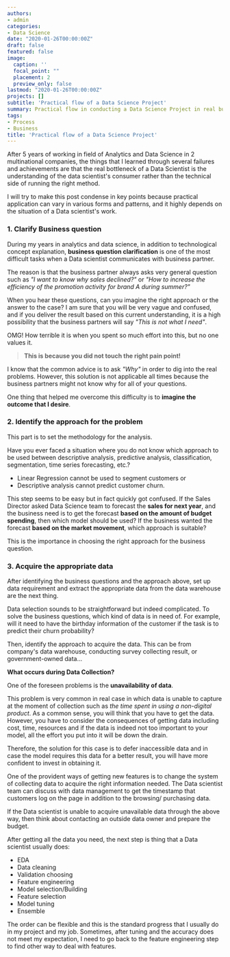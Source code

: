 ```yaml
---
authors:
- admin
categories:
- Data Science
date: "2020-01-26T00:00:00Z"
draft: false
featured: false
image:
  caption: ''
  focal_point: ""
  placement: 2
  preview_only: false
lastmod: "2020-01-26T00:00:00Z"
projects: []
subtitle: 'Practical flow of a Data Science Project'
summary: Practical flow in conducting a Data Science Project in real business context'
tags:
- Process
- Business
title: 'Practical flow of a Data Science Project'
---
```


After 5 years of working in field of Analytics and Data Science in 2 multinational companies, the things that I learned through several failures and achievements are that the real bottleneck of a Data Scientist is the understanding of the data scientist's consumer rather than the technical side of running the right method. 

I will try to make this post condense in key points because practical application can vary in various forms and patterns, and it highly depends on the situation of a Data scientist's work. 

### 1. Clarify Business question

During my years in analytics and data science, in addition to technological concept explanation, **business question clarification** is one of the most difficult tasks when a Data scientist communicates with business partner. 

The reason is that the business partner always asks very general question such as *"I want to know why sales declined?"* or *"How to increase the efficiency of the promotion activity for brand A during summer?"* 

When you hear these questions, can you imagine the right approach or the answer to the case? I am sure that you will be very vague and confused, and if you deliver the result based on this current understanding, it is a high possibility that the business partners will say *"This is not what I need"*.

OMG! How terrible it is when you spent so much effort into this, but no one values it. 

> **This is because you did not touch the right pain point!**

I know that the common advice is to ask *"Why"* in order to dig into the real problems. However, this solution is not applicable all times because the business partners might not know why for all of your questions.

One thing that helped me overcome this difficulty is to **imagine the outcome that I desire**.

### 2. Identify the approach for the problem

This part is to set the methodology for the analysis.

Have you ever faced a situation where you do not know which approach to be used between descriptive analysis, predictive analysis, classification, segmentation, time series forecasting, etc.?

* Linear Regression cannot be used to segment customers or
* Descriptive analysis cannot predict customer churn. 

This step seems to be easy but in fact quickly got confused. If the Sales Director asked Data Science team to forecast the **sales for next year**, and the business need is to get the forecast **based on the amount of budget spending**, then which model should be used?
If the business wanted the forecast **based on the market movement**, which approach is suitable? 

This is the importance in choosing the right approach for the business question. 

### 3. Acquire the appropriate data

After identifying the business questions and the approach above, set up data requirement and extract the appropriate data from the data warehouse are the next thing.

Data selection sounds to be straightforward but indeed complicated. To solve the business questions, which kind of data is in need of. For example, will it need to have the birthday information of the customer if the task is to predict their churn probability?

Then, identify the approach to acquire the data. This can be from company's data warehouse, conducting survey collecting result, or government-owned data... 

**What occurs during Data Collection?**

One of the foreseen problems is the **unavailability of data**. 

This problem is very common in real case in which data is unable to capture at the moment of collection such as *the time spent in using a non-digital product*. As a common sense, you will think that you have to get the data. However, you have to consider the consequences of getting data including cost, time, resources and if the data is indeed not too important to your model, all the effort you put into it will be down the drain.

Therefore, the solution for this case is to defer inaccessible data and in case the model requires this data for a better result, you will have more confident to invest in obtaining it.

One of the provident ways of getting new features is to change the system of collecting data to acquire the right information needed. The Data scientist team can discuss with data management to get the timestamp that customers log on the page in addition to the browsing/ purchasing data. 

If the Data scientist is unable to acquire unavailable data through the above way, then think about contacting an outside data owner and prepare the budget.

After getting all the data you need, the next step is thing that a Data scientist usually does: 

* EDA
* Data cleaning
* Validation choosing
* Feature engineering
* Model selection/Building
* Feature selection
* Model tuning
* Ensemble

The order can be flexible and this is the standard progress that I usually do in my project and my job. Sometimes, after tuning and the accuracy does not meet my expectation, I need to go back to the feature engineering step to find other way to deal with features.